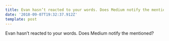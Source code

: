 ```yaml
---
title: Evan hasn’t reacted to your words. Does Medium notify the mentioned?
date: '2018-09-07T19:32:37.912Z'
template: post
---
```

Evan hasn’t reacted to your words. Does Medium notify the mentioned?
